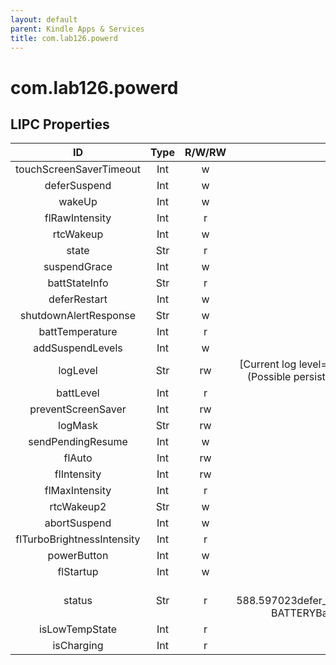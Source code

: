```yaml
---
layout: default
parent: Kindle Apps & Services
title: com.lab126.powerd
---
```


# com.lab126.powerd

## LIPC Properties

| ID                         | Type | R/W/RW | Value                                                                                                                                                                                                                       | Description |
|:--------------------------:|:----:|:------:|:---------------------------------------------------------------------------------------------------------------------------------------------------------------------------------------------------------------------------:|:-----------:|
| touchScreenSaverTimeout    | Int  | w      |                                                                                                                                                                                                                             | TODO        |
| deferSuspend               | Int  | w      |                                                                                                                                                                                                                             | TODO        |
| wakeUp                     | Int  | w      |                                                                                                                                                                                                                             | TODO        |
| flRawIntensity             | Int  | r      | [3280]                                                                                                                                                                                                                      | TODO        |
| rtcWakeup                  | Int  | w      |                                                                                                                                                                                                                             | TODO        |
| state                      | Str  | r      | [active]                                                                                                                                                                                                                    | TODO        |
| suspendGrace               | Int  | w      |                                                                                                                                                                                                                             | TODO        |
| battStateInfo              | Str  | r      |                                                                                                                                                                                                                             | TODO        |
| deferRestart               | Int  | w      |                                                                                                                                                                                                                             | TODO        |
| shutdownAlertResponse      | Str  | w      |                                                                                                                                                                                                                             | TODO        |
| battTemperature            | Int  | r      | [73]                                                                                                                                                                                                                        | TODO        |
| addSuspendLevels           | Int  | w      |                                                                                                                                                                                                                             | TODO        |
| logLevel                   | Str  | rw     | [Current log level=none(Possible transient levels: all, perf, debug[9-0], info, warn, error,crit, none)(Possible persistent levels: p_all, p_perf, p_debug[0-9], p_info, p_warn,p_error, p_crit, p_none)]                   | TODO        |
| battLevel                  | Int  | r      | [51]                                                                                                                                                                                                                        | TODO        |
| preventScreenSaver         | Int  | rw     | [0]                                                                                                                                                                                                                         | TODO        |
| logMask                    | Str  | rw     | [0x00000000]                                                                                                                                                                                                                | TODO        |
| sendPendingResume          | Int  | w      |                                                                                                                                                                                                                             | TODO        |
| flAuto                     | Int  | rw     | [0]                                                                                                                                                                                                                         | TODO        |
| flIntensity                | Int  | rw     | [24]                                                                                                                                                                                                                        | TODO        |
| flMaxIntensity             | Int  | r      | [25]                                                                                                                                                                                                                        | TODO        |
| rtcWakeup2                 | Str  | w      |                                                                                                                                                                                                                             | TODO        |
| abortSuspend               | Int  | w      |                                                                                                                                                                                                                             | TODO        |
| flTurboBrightnessIntensity | Int  | r      | [1]                                                                                                                                                                                                                         | TODO        |
| powerButton                | Int  | w      |                                                                                                                                                                                                                             | TODO        |
| flStartup                  | Int  | w      |                                                                                                                                                                                                                             | TODO        |
| status                     | Str  | r      | [Powerd state: ActiveRemaining time in this state: 588.597023defer_suspend:0suspend_grace:0prevent_screen_saver:0drive_mode_state:1PRIMARY BATTERYBattery Level: 51%Last batt event at: 51%Charging: NoBattery logging: On] | TODO        |
| isLowTempState             | Int  | r      | [0]                                                                                                                                                                                                                         | TODO        |
| isCharging                 | Int  | r      | [0]                                                                                                                                                                                                                         | TODO        |